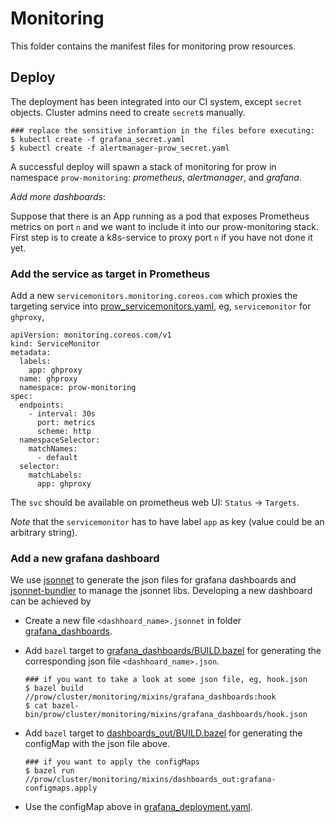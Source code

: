 # Monitoring

This folder contains the manifest files for monitoring prow resources.

## Deploy

The deployment has been integrated into our CI system, except `secret` objects.
Cluster admins need to create `secret`s  manually.

```
### replace the sensitive inforamtion in the files before executing:
$ kubectl create -f grafana_secret.yaml
$ kubectl create -f alertmanager-prow_secret.yaml

```

A successful deploy will spawn a stack of monitoring for prow in namespace `prow-monitoring`: _prometheus_, _alertmanager_, and _grafana_.

_Add more dashboards_:

Suppose that there is an App running as a pod that exposes Prometheus metrics on port `n` and we want to include it into our prow-monitoring stack.
First step is to create a k8s-service to proxy port `n` if you have not done it yet.

### Add the service as target in Prometheus

Add a new `servicemonitors.monitoring.coreos.com` which proxies the targeting service into [prow_servicemonitors.yaml](./prow_servicemonitors.yaml), eg,
`servicemonitor` for `ghproxy`,

```
apiVersion: monitoring.coreos.com/v1
kind: ServiceMonitor
metadata:
  labels:
    app: ghproxy
  name: ghproxy
  namespace: prow-monitoring
spec:
  endpoints:
    - interval: 30s
      port: metrics
      scheme: http
  namespaceSelector:
    matchNames:
      - default
  selector:
    matchLabels:
      app: ghproxy

```

The `svc` should be available on prometheus web UI: `Status` &rarr; `Targets`.

_Note_ that the `servicemonitor` has to have label `app` as key (value could be an arbitrary string).

### Add a new grafana dashboard

We use [jsonnet](https://jsonnet.org) to generate the json files for grafana dashboards and [jsonnet-bundler](https://github.com/jsonnet-bundler/jsonnet-bundler) to manage the jsonnet libs.
Developing a new dashboard can be achieved by

* Create a new file `<dashhoard_name>.jsonnet` in folder [grafana_dashboards](grafana_dashboards).
* Add `bazel` target to [grafana_dashboards/BUILD.bazel](grafana_dashboards/BUILD.bazel) for generating the corresponding json file `<dashhoard_name>.json`.

    ```
    ### if you want to take a look at some json file, eg, hook.json
    $ bazel build //prow/cluster/monitoring/mixins/grafana_dashboards:hook
    $ cat bazel-bin/prow/cluster/monitoring/mixins/grafana_dashboards/hook.json
    ```

* Add `bazel` target to [dashboards_out/BUILD.bazel](grafana_dashboards/BUILD.bazel) for generating the configMap with the json file above.

    ```
    ### if you want to apply the configMaps
    $ bazel run //prow/cluster/monitoring/mixins/dashboards_out:grafana-configmaps.apply
    ```

* Use the configMap above in [grafana_deployment.yaml](grafana_deployment.yaml).